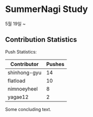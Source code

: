 # SummerNagi Study

5월 19일 ~ 

## Contribution Statistics

Push Statistics:

| Contributor | Pushes |
| ----------- | ------ |
| shinhong-gyu | 14 |
| flatload | 10 |
| nimnoeyheel | 8 |
| yagae12 | 2 |

Some concluding text.
